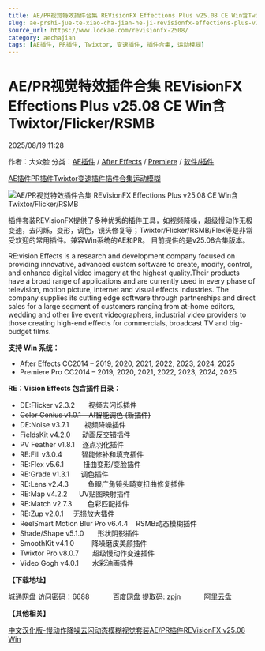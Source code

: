 ```yaml
---
title: AE/PR视觉特效插件合集 REVisionFX Effections Plus v25.08 CE Win含Twixtor/Flicker/RSMB
slug: ae-prshi-jue-te-xiao-cha-jian-he-ji-revisionfx-effections-plus-v25-08-ce-winhan-twixtor-flicker-rsmb
source_url: https://www.lookae.com/revisionfx-2508/
category: aechajian
tags: [AE插件, PR插件, Twixtor, 变速插件, 插件合集, 运动模糊]
---
```

# AE/PR视觉特效插件合集 REVisionFX Effections Plus v25.08 CE Win含Twixtor/Flicker/RSMB

2025/08/19 11:28

作者：大众脸
分类：[AE插件](https://www.lookae.com/after-effects/aechajian/) / [After Effects](https://www.lookae.com/after-effects/) / [Premiere](https://www.lookae.com/qitarjcj/premierezy/) / [软件/插件](https://www.lookae.com/qitarjcj/)

[AE插件](https://www.lookae.com/tag/ae%e6%8f%92%e4%bb%b6/)[PR插件](https://www.lookae.com/tag/pr%e6%8f%92%e4%bb%b6/)[Twixtor](https://www.lookae.com/tag/twixtor/)[变速插件](https://www.lookae.com/tag/%e5%8f%98%e9%80%9f%e6%8f%92%e4%bb%b6/)[插件合集](https://www.lookae.com/tag/%e6%8f%92%e4%bb%b6%e5%90%88%e9%9b%86/)[运动模糊](https://www.lookae.com/tag/%e8%bf%90%e5%8a%a8%e6%a8%a1%e7%b3%8a/)

![AE/PR视觉特效插件合集 REVisionFX Effections Plus v25.08 CE Win含Twixtor/Flicker/RSMB](https://www.lookae.com/wp-content/uploads/2018/06/revisionfx2018.jpg "AE/PR视觉特效插件合集REVisionFX Effections Plus v23.08 CE Win含Twixtor/Flicker/RSMB-LookAE.com")

插件套装REVisionFX提供了多种优秀的插件工具，如视频降噪，超级慢动作无极变速，去闪烁，变形，调色，镜头修复等；Twixtor/Flicker/RSMB/Flex等是非常受欢迎的常用插件。兼容Win系统的AE和PR。 目前提供的是v25.08合集版本。

RE:vision Effects is a research and development company focused on providing innovative, advanced custom software to create, modify, control, and enhance digital video imagery at the highest quality.Their products have a broad range of applications and are currently used in every phase of television, motion picture, internet and visual effects industries. The company supplies its cutting edge software through partnerships and direct sales for a large segment of customers ranging from at-home editors, wedding and other live event videographers, industrial video providers to those creating high-end effects for commercials, broadcast TV and big-budget films.

**支持 Win 系统：**

* After Effects CC2014 – 2019, 2020, 2021, 2022, 2023, 2024, 2025
* Premiere Pro CC2014 – 2019, 2020, 2021, 2022, 2023, 2024, 2025

**RE：Vision Effects 包含插件目录：**

* DE:Flicker v2.3.2       视频去闪烁插件
* ~~Color Genius v1.0.1    AI智能调色 (新插件)~~
* DE:Noise v3.7.1        视频降噪插件
* FieldsKit v4.2.0      动画反交错插件
* PV Feather v1.8.1    逐点羽化插件
* RE:Fill v3.0.4          智能修补和填充插件
* RE:Flex v5.6.1          扭曲变形/变脸插件
* RE:Grade v1.3.1      调色插件
* RE:Lens v2.4.3          鱼眼广角镜头畸变扭曲修复插件
* RE:Map v4.2.2      UV贴图映射插件
* RE:Match v2.7.3        色彩匹配插件
* RE:Zup v2.0.1     无损放大插件
* ReelSmart Motion Blur Pro v6.4.4    RSMB动态模糊插件
* Shade/Shape v5.1.0       形状阴影插件
* SmoothKit v4.1.0         降噪磨皮美颜插件
* Twixtor Pro v8.0.7       超级慢动作变速插件
* Video Gogh v4.0.1       水彩油画插件

**【下载地址】**

[城通网盘](https://url70.ctfile.com/f/2827370-8418335470-1466c8?p=4431) 访问密码：6688            [百度网盘](https://pan.baidu.com/s/17JxKdzAxb90aQVlPRiI7RQ?pwd=zpjn) 提取码: zpjn            [阿里云盘](https://www.alipan.com/s/tGqMDuB2Zpw)

**【其他相关】**

[中文汉化版-慢动作降噪去闪动态模糊视觉套装AE/PR插件REVisionFX v25.08 Win](https://www.lookae.com/revisionfx-21-zh/)

